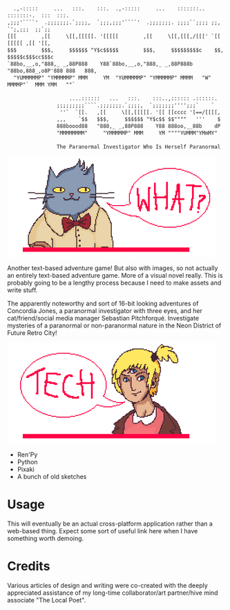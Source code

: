 ```
  .,-:::::     ...   :::.    :::.  .,-:::::     ...    :::::::.. :::::::-.  :::  :::.     
,;;;'````'  .;;;;;;;.`;;;;,  `;;;,;;;'````'  .;;;;;;;. ;;;;``;;;; ;;,   `';,;;;  ;;`;;    
[[[        ,[[     \[[,[[[[[. '[[[[[        ,[[     \[[,[[[,/[[[' `[[     [[[[[ ,[[ '[[,  
$$$        $$$,     $$$$$$ "Y$c$$$$$        $$$,     $$$$$$$$$c    $$,    $$$$$c$$$cc$$$c
`88bo,__,o,"888,_ _,88P888    Y88`88bo,__,o,"888,_ _,88P888b "88bo,888_,o8P'888 888   888,
  "YUMMMMMP" "YMMMMMP" MMM     YM  "YUMMMMMP" "YMMMMMP" MMMM   "W" MMMMP"`  MMM YMM   ""`

                    ....::::::   ...   :::.    :::..,:::::: .::::::.
                ;;;;;;;;;````.;;;;;;;.`;;;;,  `;;;;;;;'''';;;`    `
                 ''`  `[[.   ,[[     \[[,[[[[[. '[[ [[cccc '[==/[[[[,
                ,,,    `$$   $$$,     $$$$$$ "Y$c$$ $$""""   '''    $
                888boood88   "888,_ _,88P888    Y88 888oo,__88b    dP
                "MMMMMMMM"     "YMMMMMP" MMM     YM """"YUMMM"YMmMY"

                The Paranormal Investigator Who Is Herself Paranormal
```

![what](https://github.com/wemmm/concordia/blob/master/what.PNG)

Another text-based adventure game! But also with images, so not actually an entirely text-based adventure game. More of a visual novel really. This is probably going to be a lengthy process because I need to make assets and write stuff.

The apparently noteworthy and sort of 16-bit looking adventures of Concordia Jones, a paranormal investigator with three eyes, and her cat/friend/social media manager Sebastian Pitchforqué. Investigate mysteries of a paranormal or non-paranormal nature in the Neon District of Future Retro City!

![tech](https://github.com/wemmm/concordia/blob/master/tech.PNG)

* Ren'Py
* Python
* Pixaki
* A bunch of old sketches

# Usage

This will eventually be an actual cross-platform application rather than a web-based thing. Expect some sort of useful link here when I have something worth demoing.

# Credits

Various articles of design and writing were co-created with the deeply appreciated assistance of my long-time collaborator/art partner/hive mind associate "The Local Poet".
